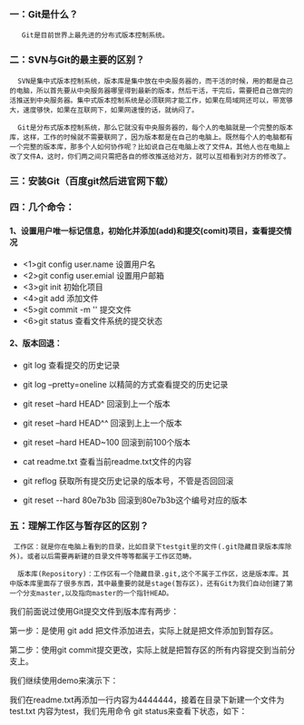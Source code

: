 ﻿### 一：Git是什么？

       Git是目前世界上最先进的分布式版本控制系统。

### 二：SVN与Git的最主要的区别？

      SVN是集中式版本控制系统，版本库是集中放在中央服务器的，而干活的时候，用的都是自己的电脑，所以首先要从中央服务器哪里得到最新的版本，然后干活，干完后，需要把自己做完的活推送到中央服务器。集中式版本控制系统是必须联网才能工作，如果在局域网还可以，带宽够大，速度够快，如果在互联网下，如果网速慢的话，就纳闷了。

      Git是分布式版本控制系统，那么它就没有中央服务器的，每个人的电脑就是一个完整的版本库，这样，工作的时候就不需要联网了，因为版本都是在自己的电脑上。既然每个人的电脑都有一个完整的版本库，那多个人如何协作呢？比如说自己在电脑上改了文件A，其他人也在电脑上改了文件A，这时，你们两之间只需把各自的修改推送给对方，就可以互相看到对方的修改了。

### 三：安装Git（百度git然后进官网下载）

### 四：几个命令：

#### 1、设置用户唯一标记信息，初始化并添加(add)和提交(comit)项目，查看提交情况

- <1>git config user.name  设置用户名
- <2>git config user.emial 设置用户邮箱
- <3>git init 初始化项目
- <4>git add 添加文件
- <5>git commit -m '' 提交文件
- <6>git status 查看文件系统的提交状态

#### 2、版本回退：

- git log 查看提交的历史记录
- git log –pretty=oneline 以精简的方式查看提交的历史记录

- git reset  –hard HEAD^ 回滚到上一个版本
- git reset  –hard HEAD^^ 回滚到上上一个版本
- git reset  –hard HEAD~100  回滚到前100个版本

- cat readme.txt  查看当前readme.txt文件的内容

- git reflog  获取所有提交历史记录的版本号，不管是否回回滚

-  git reset --hard 80e7b3b  回滚到80e7b3b这个编号对应的版本

### 五：理解工作区与暂存区的区别？

     工作区：就是你在电脑上看到的目录，比如目录下testgit里的文件(.git隐藏目录版本库除外)。或者以后需要再新建的目录文件等等都属于工作区范畴。

      版本库(Repository)：工作区有一个隐藏目录.git,这个不属于工作区，这是版本库。其中版本库里面存了很多东西，其中最重要的就是stage(暂存区)，还有Git为我们自动创建了第一个分支master,以及指向master的一个指针HEAD。

我们前面说过使用Git提交文件到版本库有两步：

  第一步：是使用 git add 把文件添加进去，实际上就是把文件添加到暂存区。

  第二步：使用git commit提交更改，实际上就是把暂存区的所有内容提交到当前分支上。

我们继续使用demo来演示下：

我们在readme.txt再添加一行内容为4444444，接着在目录下新建一个文件为test.txt 内容为test，我们先用命令 git status来查看下状态，如下：






